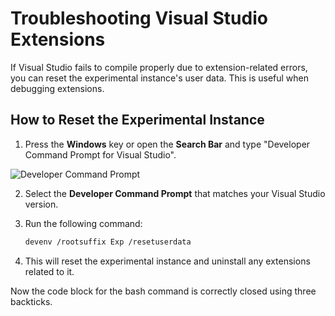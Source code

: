 
# Troubleshooting Visual Studio Extensions

If Visual Studio fails to compile properly due to extension-related errors, you can reset the experimental instance's user data. This is useful when debugging extensions.

## How to Reset the Experimental Instance

1. Press the **Windows** key or open the **Search Bar** and type "Developer Command Prompt for Visual Studio".

![Developer Command Prompt](Images/DeveloperCommandPrompt.jpg)

2. Select the **Developer Command Prompt** that matches your Visual Studio version.
3. Run the following command:

   ```bash
   devenv /rootsuffix Exp /resetuserdata
   ```
4. This will reset the experimental instance and uninstall any extensions related to it.

Now the code block for the bash command is correctly closed using three backticks.
